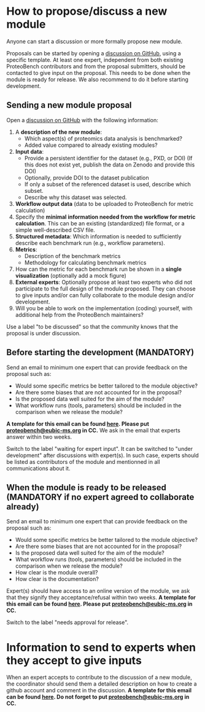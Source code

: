 # How to propose/discuss a new module

Anyone can start a discussion or more formally propose new module.

Proposals can be started by opening a [discussion on GitHub](https://github.com/orgs/Proteobench/discussions/new?category=potential-new-module-to-discuss), using a specific template. 
At least one expert, independent from both existing ProteoBench contributors and from the proposal submitters, should be contacted to give input on the proposal. This needs to be done when the module is ready for release. We also recommend to do it before starting development.

## Sending a new module proposal

Open a [discussion on GitHub](https://github.com/orgs/Proteobench/discussions/new?category=potential-new-module-to-discuss) with the following information:

1. A **description of the new module**:
    - Which aspect(s) of proteomics data analysis is benchmarked?
    - Added value compared to already existing modules?
2. **Input data**:
    - Provide a persistent identifier for the dataset (e.g., PXD, or DOI) (If this does not exist yet, publish the data on Zenodo and provide this DOI)
    - Optionally, provide DOI to the dataset publication
    - If only a subset of the referenced dataset is used, describe which subset.
    - Describe why this dataset was selected.
3. **Workflow output data** (data to be uploaded to ProteoBench for metric calculation)
4. Specify the **minimal information needed from the workflow for metric calculation**. This can be an existing (standardized) file format, or a simple well-described CSV file.
5. **Structured metadata**: Which information is needed to sufficiently describe each benchmark run (e.g., workflow parameters).
6. **Metrics**:
    - Description of the benchmark metrics
    - Methodology for calculating benchmark metrics
7. How can the metric for each benchmark run be shown in a **single visualization** (optionally add a mock figure)
8. **External experts**: Optionally propose at least two experts who did not participate to the full design of the module proposed. They can choose to give inputs and/or can fully collaborate to the module design and/or development.
9. Will you be able to work on the implementation (coding) yourself, with additional help from the ProteoBench maintainers?

Use a label "to be discussed" so that the community knows that the proposal is under discussion.

## Before starting the development (MANDATORY)

Send an email to minimum one expert that can provide feedback on the proposal such as:

* Would some specific metrics be better tailored to the module objective?
* Are there some biases that are not accounted for in the proposal?
* Is the proposed data well suited for the aim of the module?
* What workflow runs (tools, parameters) should be included in the comparison when we release the module?

**A template for this email can be found [here](https://github.com/Proteobench/ProteoBench/tree/main/docs/general-information/templates_emails_module_proposal/first_request_expert_opinion.txt). Please put proteobench@eubic-ms.org in CC.**
We ask in the email that experts answer within two weeks. 

Switch to the label "waiting for expert input". It can be switched to "under development" after discussions with expert(s). In such case, experts should be listed as contributors of the module and mentionned in all communications about it. 

## When the module is ready to be released (MANDATORY if no expert agreed to collaborate already)

Send an email to minimum one expert that can provide feedback on the proposal such as:

* Would some specific metrics be better tailored to the module objective?
* Are there some biases that are not accounted for in the proposal?
* Is the proposed data well suited for the aim of the module?
* What workflow runs (tools, parameters) should be included in the comparison when we release the module?
* How clear is the module overall?
* How clear is the documentation?

Expert(s) should have access to an online version of the module, we ask that they signify they acceptance/refusal within two weeks. 
**A template for this email can be found [here](https://github.com/Proteobench/ProteoBench/tree/main/docs/general-information/templates_emails_module_proposal/second_request_expert_opinion.txt). Please put proteobench@eubic-ms.org in CC.**

Switch to the label "needs approval for release".

# Information to send to experts when they accept to give inputs

When an expert accepts to contribute to the discussion of a new module, the coordinator should send them a detailed description on how to create a github account and comment in the discussion. **A template for this email can be found [here](https://github.com/Proteobench/ProteoBench/tree/main/docs/general-information/templates_emails_module_proposal/help_for_contributing_expert.txt). Do not forget to put proteobench@eubic-ms.org in CC.**